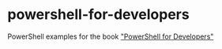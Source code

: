 powershell-for-developers
=========================

PowerShell examples for the book <a href="http://shop.oreilly.com/product/0636920024491.do">&quot;PowerShell for Developers&quot; </a>